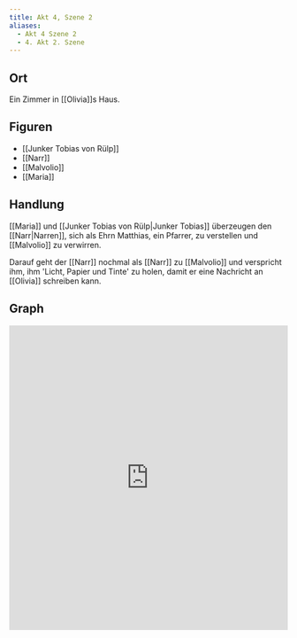 ```yaml
---
title: Akt 4, Szene 2
aliases:
  - Akt 4 Szene 2
  - 4. Akt 2. Szene
---
```

## Ort
Ein Zimmer in [[Olivia]]s Haus.

## Figuren
- [[Junker Tobias von Rülp]]
- [[Narr]]
- [[Malvolio]]
- [[Maria]]

## Handlung
[[Maria]] und [[Junker Tobias von Rülp|Junker Tobias]] überzeugen den [[Narr|Narren]], sich als Ehrn Matthias, ein Pfarrer, zu verstellen und [[Malvolio]] zu verwirren. 

Darauf geht der [[Narr]] nochmal als [[Narr]] zu [[Malvolio]] und verspricht ihm, ihm 'Licht, Papier und Tinte' zu holen, damit er eine Nachricht an [[Olivia]] schreiben kann.

## Graph
<iframe src="https://catchears.github.io/was-ihr-wollt-graphs/act-4/act-4-scene-2-dark" width=100% height=550 style="border: 0;"></iframe>
